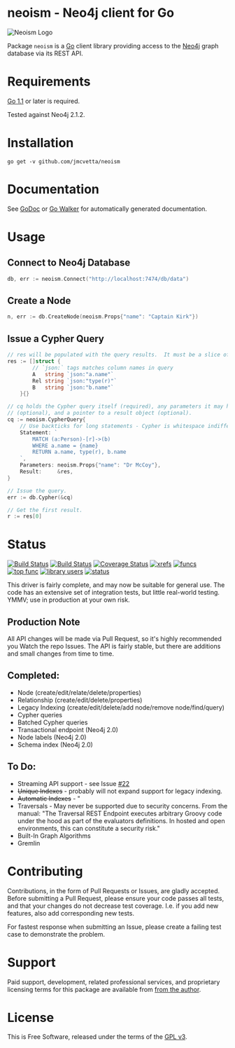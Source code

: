 neoism - Neo4j client for Go
===========================

![Neoism Logo](https://raw.github.com/jmcvetta/neoism/master/neoism.png)

Package `neoism` is a [Go](http://golang.org) client library providing access to
the [Neo4j](http://www.neo4j.org) graph database via its REST API.


# Requirements

[Go 1.1](http://golang.org/doc/go1.1) or later is required.

Tested against Neo4j 2.1.2.  


# Installation

```
go get -v github.com/jmcvetta/neoism
```


# Documentation

See [GoDoc](http://godoc.org/github.com/jmcvetta/neoism) or
[Go Walker](http://gowalker.org/github.com/jmcvetta/neoism) for 
automatically generated documentation.


# Usage

## Connect to Neo4j Database

```go
db, err := neoism.Connect("http://localhost:7474/db/data")
```

## Create a Node

```go
n, err := db.CreateNode(neoism.Props{"name": "Captain Kirk"})
```


## Issue a Cypher Query

```go
// res will be populated with the query results.  It must be a slice of structs.
res := []struct {
		// `json:` tags matches column names in query
		A   string `json:"a.name"` 
		Rel string `json:"type(r)"`
		B   string `json:"b.name"`
	}{}

// cq holds the Cypher query itself (required), any parameters it may have 
// (optional), and a pointer to a result object (optional).
cq := neoism.CypherQuery{
	// Use backticks for long statements - Cypher is whitespace indifferent
	Statement: `
		MATCH (a:Person)-[r]->(b)
		WHERE a.name = {name}
		RETURN a.name, type(r), b.name
	`,
	Parameters: neoism.Props{"name": "Dr McCoy"},
	Result:     &res,
}

// Issue the query.
err := db.Cypher(&cq)

// Get the first result.
r := res[0]
```


# Status

[![Build Status](https://travis-ci.org/jmcvetta/neoism.png?branch=master)](https://travis-ci.org/jmcvetta/neoism)
[![Build Status](https://drone.io/github.com/jmcvetta/neoism/status.png)](https://drone.io/github.com/jmcvetta/neoism/latest)
[![Coverage Status](https://coveralls.io/repos/jmcvetta/neoism/badge.png?branch=master)](https://coveralls.io/r/jmcvetta/neoism)
[![xrefs](https://sourcegraph.com/api/repos/github.com/jmcvetta/neoism/badges/xrefs.png)](https://sourcegraph.com/github.com/jmcvetta/neoism)
[![funcs](https://sourcegraph.com/api/repos/github.com/jmcvetta/neoism/badges/funcs.png)](https://sourcegraph.com/github.com/jmcvetta/neoism)
[![top func](https://sourcegraph.com/api/repos/github.com/jmcvetta/neoism/badges/top-func.png)](https://sourcegraph.com/github.com/jmcvetta/neoism)
[![library users](https://sourcegraph.com/api/repos/github.com/jmcvetta/neoism/badges/library-users.png)](https://sourcegraph.com/github.com/jmcvetta/neoism)
[![status](https://sourcegraph.com/api/repos/github.com/jmcvetta/neoism/badges/status.png)](https://sourcegraph.com/github.com/jmcvetta/neoism)

This driver is fairly complete, and may now be suitable for general use.  The
code has an extensive set of integration tests, but little real-world testing.
YMMV; use in production at your own risk.

## Production Note

All API changes will be made via Pull Request, so it's highly recommended you
Watch the repo Issues.  The API is fairly stable, but there are additions and
small changes from time to time.


## Completed:

* Node (create/edit/relate/delete/properties)
* Relationship (create/edit/delete/properties)
* Legacy Indexing (create/edit/delete/add node/remove node/find/query)
* Cypher queries
* Batched Cypher queries
* Transactional endpoint (Neo4j 2.0)
* Node labels (Neo4j 2.0)
* Schema index (Neo4j 2.0)


## To Do:

* Streaming API support - see Issue [#22](https://github.com/jmcvetta/neoism/issues/22)
* ~~Unique Indexes~~ - probably will not expand support for legacy indexing.
* ~~Automatic Indexes~~ - "
* Traversals - May never be supported due to security concerns.  From the
  manual:  "The Traversal REST Endpoint executes arbitrary Groovy code under
  the hood as part of the evaluators definitions. In hosted and open
  environments, this can constitute a security risk."
* Built-In Graph Algorithms
* Gremlin


# Contributing

Contributions, in the form of Pull Requests or Issues, are gladly accepted.
Before submitting a Pull Request, please ensure your code passes all tests, and
that your changes do not decrease test coverage.  I.e. if you add new features,
also add corresponding new tests.

For fastest response when submitting an Issue, please create a failing test
case to demonstrate the problem.


# Support

Paid support, development, related professional services, and proprietary
licensing terms for this package are available from [from the
author](mailto:jason.mcvetta@gmail.com).


# License

This is Free Software, released under the terms of the [GPL
v3](http://www.gnu.org/copyleft/gpl.html).
